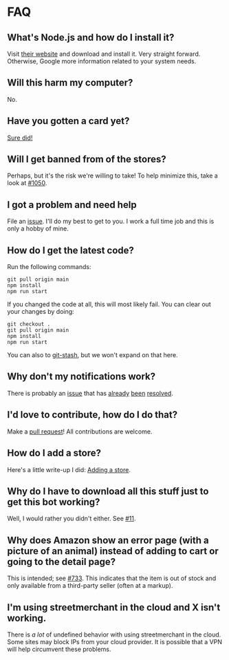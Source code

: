 # FAQ

## What's Node.js and how do I install it?

Visit [their website](https://nodejs.org/en/) and download and install it. Very straight forward. Otherwise, Google more information related to your system needs.

## Will this harm my computer?

No.

## Have you gotten a card yet?

[Sure did!](https://i.imgur.com/59CRzGq.png)

## Will I get banned from of the stores?

Perhaps, but it's the risk we're willing to take! To help minimize this, take a look at [#1050](https://github.com/jef/streetmerchant/issues/1050).

## I got a problem and need help

File an [issue](https://github.com/jef/streetmerchant/issues/new/choose). I'll do my best to get to you. I work a full time job and this is only a hobby of mine.

## How do I get the latest code?

Run the following commands:

```shell
git pull origin main
npm install
npm run start
```

If you changed the code at all, this will most likely fail. You can clear out your changes by doing:

```shell
git checkout .
git pull origin main
npm install
npm run start
```

You can also to [git-stash](https://git-scm.com/docs/git-stash), but we won't expand on that here.


## Why don't my notifications work?

There is probably an [issue](https://github.com/jef/streetmerchant/issues?q=is%3Aissue+sort%3Aupdated-desc+sound+is%3Aclosed) that has [already](https://github.com/jef/streetmerchant/issues/182) [been](https://github.com/jef/streetmerchant/issues/116) [resolved](https://github.com/jef/streetmerchant/issues/155).

## I'd love to contribute, how do I do that?

Make a [pull request](https://github.com/jef/streetmerchant/pulls?q=is%3Apr+is%3Aopen+sort%3Aupdated-desc)! All contributions are welcome.

## How do I add a store?

Here's a little write-up I did: [Adding a store](help/general.md#adding-a-store).

## Why do I have to download all this stuff just to get this bot working?

Well, I would rather you didn't either. See [#11](https://github.com/jef/streetmerchant/issues/11).

## Why does Amazon show an error page (with a picture of an animal) instead of adding to cart or going to the detail page?

This is intended; see [#733](https://github.com/jef/streetmerchant/issues/733). This indicates that the item is out of stock and only available from a third-party seller (often at a markup).

## I'm using streetmerchant in the cloud and X isn't working.

There is _a lot_ of undefined behavior with using streetmerchant in the cloud. Some sites may block IPs from your cloud provider. It is possible that a VPN will help circumvent these problems.
